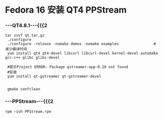 # Fedora 16 安装 QT4 PPStream  


### ---QT4.8.1---{{{2
```Shell
tar zxvf qt.tar.gz
 ./configure
 ./configure -release -nomake demos -nomake examples                #减少编译时间
 yum install qt4 qt4-devel libcurl libcurl-devel kernel-devel automake gcc-c++ glibc glibc-devel
 
 #提示Project ERROR: Package gstreamer-app-0.10 not found
 #安装
 yum install qt-gstreamer qt-gstreamer-devel
 
 
 gmake confclean
```
 
 

### ---PPStream---{{{2

```Shell
rpm –ivh PPStream.rpm
```
